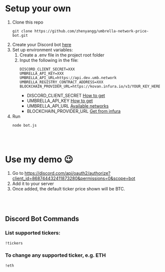 # Setup your own

1. Clone this repo
    ```
    git clone https://github.com/zhenyangg/umbrella-network-price-bot.git
    ```
2. Create your Discord bot [here](https://discord.com/developers/applications)
2. Set up environment variables:
    1. Create a .env file in the project root folder
    2. Input the following in the file:
        ```
        DISCORD_CLIENT_SECRET=XXX
        UMBRELLA_API_KEY=XXX
        UMBRELLA_API_URL=https://api.dev.umb.network
        UMBRELLA_REGISTRY_CONTRACT_ADDRESS=XXX
        BLOCKCHAIN_PROVIDER_URL=https://kovan.infura.io/v3/YOUR_KEY_HERE
        ```
        - DISCORD_CLIENT_SECRET [How to get](https://www.bitdegree.org/learn/how-to-make-a-discord-bot)
        - UMBRELLA_API_KEY [How to get](https://umbrella-network.readme.io/docs/api-token)
        - UMBRELLA_API_URL [Available networks](https://umbrella-network.readme.io/docs/developer-api)
        - BLOCKCHAIN_PROVIDER_URL [Get from infura](https://infura.io/)
3. Run
    ```
    node bot.js
    ```

<br/><br/>

# Use my demo 😉

1. Go to https://discord.com/api/oauth2/authorize?client_id=868744432411873280&permissions=0&scope=bot
2. Add it to your server
3. Once added, the default ticker price shown will be BTC.

<br/><br/>
## Discord Bot Commands
### List supported tickers:

```
!tickers
```

### To change any supported ticker, e.g. ETH

```
!eth
```
